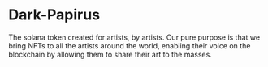 # Dark-Papirus
The solana token created for artists, by artists. Our pure purpose is that we bring NFTs to all the artists around the world, enabling their voice on the blockchain by allowing them to share their art to the masses.
